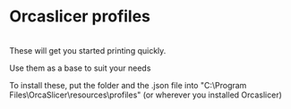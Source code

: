 <h1> Orcaslicer profiles</h1>
<br />These will get you started printing quickly.<br />
<p>Use them as a base to suit your needs</p>
<p>To install these, put the folder and the .json file into "C:\Program Files\OrcaSlicer\resources\profiles" (or wherever you installed Orcaslicer)</p>